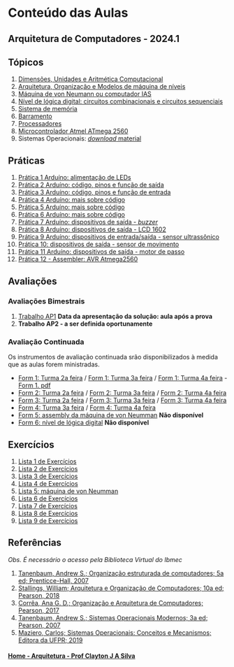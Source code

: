 # Conteúdo das Aulas  
## Arquitetura de Computadores - 2024.1

## Tópicos
1. [Dimensões, Unidades e Aritmética Computacional](arq_aulas/dimensoesUnidadesAritmeticaComputacional1.md)
2. [Arquitetura, Organização e Modelos de máquina de níveis](arq_aulas/arquiteturaOrganizacaoCamadas.md)
3. [Máquina de von Neumann ou computador IAS](arq_aulas/computadorIAS.md)
4. [Nível de lógica digital: circuitos combinacionais e circuitos sequenciais](https://github.com/claytonjasilva/claytonjasilva.github.io/blob/main/sisdig_aulas/algebraPortasLogicas.md)
5. [Sistema de memória](arq_aulas/memoria.md)
6. [Barramento](arq_aulas/barramento.md)
7. [Processadores](arq_aulas/processadores.md)  
8. [Microcontrolador Atmel ATmega 2560](arq_aulas/microcontrolador2560.md)  
9. Sistemas Operacionais: [*download* material](https://1drv.ms/p/s!AsTd8oN7mu8pkcB4b7de8Z0_eLNtFA?e=PIgZwh)

## Práticas    
1. [Prática 1 Arduíno: alimentação de LEDs](arq_aulas/pratica_ligaLED.md)    
2. [Prática 2 Arduíno: código, pinos e função de saída](arq_aulas/pratica_saidaArduino.md)     
3. [Prática 3 Arduíno: código, pinos e função de entrada](arq_aulas/pratica_entradaArduino.md)
4. [Prática 4 Arduíno: mais sobre código](arq_aulas/pratica_codigoArduino.md)     
5. [Prática 5 Arduíno: mais sobre código](arq_aulas/pratica_codigoArduino2.md)
6. [Prática 6 Arduíno: mais sobre código](arq_aulas/pratica_codigoArduino3.md)
7. [Prática 7 Arduíno: dispositivos de saída - *buzzer*](arq_aulas/pratica_buzzer.md)
8. [Prática 8 Arduíno: dispositivos de saída - LCD 1602](arq_aulas/pratica_lcd1.md)
9. [Prática 9 Arduíno: dispositivos de entrada/saída - sensor ultrassônico](arq_aulas/pratica_sensorultrassonico.md)
10. [Prática 10: dispositivos de saída - sensor de movimento](arq_aulas/pratica_sensormovimento.md)
11. [Prática 11 Arduíno: dispositivos de saída - motor de passo](arq_aulas/pratica_motor.md)
12. [Prática 12 - Assembler: AVR Atmega2560](arq_aulas/pratica_assembler.md)


## Avaliações
### Avaliações Bimestrais
1. [Trabalho AP1](https://github.com/claytonjasilva/claytonjasilva.github.io/blob/main/arq_aulas/TRABALHO_AP1_IBMEC_RJ.pdf) **Data da apresentação da solução: aula após a prova**     
2. **Trabalho AP2 - a ser definida oportunamente**

### Avaliação Continuada
Os instrumentos de avaliação continuada srão disponibilizados à medida que as aulas forem ministradas.  
- [Form 1: Turma 2a feira](https://forms.gle/ENA5pZ76qDwGyySJ8) / [Form 1: Turma 3a feira](https://forms.gle/C2872C8vn7VQA5KK9) / [Form 1: Turma 4a feira](https://forms.gle/kV5x2fWQBwu7Tbrx9)   - [Form 1. pdf](https://1drv.ms/b/s!AsTd8oN7mu8pkpwcAYFp_B5Rafm2Rw?e=Rdhleo)  
- [Form 2: Turma 2a feira](https://forms.gle/5JX82d6kxFRhdk6x5) / [Form 2: Turma 3a feira](https://forms.gle/Di6xLEt4nYrMkGCr8) / [Form 2: Turma 4a feira](https://forms.gle/am5hVSCkzhGbqCNcA)
- [Form 3: Turma 2a feira](https://forms.gle/HV8wqnH2WFxfeLBZA) / [Form 3: Turma 3a feira](https://forms.gle/QR4JGR6YUrx2LKpt9) / [Form 3: Turma 4a feira](https://forms.gle/65kQTqpekFycAfHP7)
- [Form 4: Turma 3a feira](https://forms.gle/CAnFHEZErgs47TRy5) / [Form 4: Turma 4a feira](https://forms.gle/ofutTj1qGVauSkEE9)
- [Form 5: assembly da máquina de von Neumman]() **Não disponível**  
- [Form 6: nível de lógica digital]() **Não disponível**


## Exercícios  
1. [Lista 1 de Exercícios](arq_aulas/arq_exercicios1_sala.md)  
2. [Lista 2 de Exercícios](arq_aulas/arq_exercicios2_sala.md)  
3. [Lista 3 de Exercícios](arq_aulas/arq_exercicios3_sala.md)  
4. [Lista 4 de Exercícios](arq_aulas/arq_exercicios4_sala.md)  
5. [Lista 5: máquina de von Neumman](arq_aulas/arq_exercicios5_sala.md)
6. [Lista 6 de Exercícios](arq_aulas/arq_exercicios6_sala.md)
7. [Lista 7 de Exercícios](arq_aulas/arq_exercicios7_sala.md)
8. [Lista 8 de Exercícios](arq_aulas/arq_exercicios8_sala.md)
9. [Lista 9 de Exercícios](arq_aulas/arq_exercicios9_sala.md)

## Referências  
*Obs. É necessário o acesso pela Biblioteca Virtual do Ibmec*    
1. [Tanenbaum, Andrew S.; Organização estruturada de computadores; 5a ed; Prenticce-Hall, 2007](https://plataforma.bvirtual.com.br/Leitor/Publicacao/355/pdf/0)
2. [Stallings, William; Arquitetura e Organização de Computadores; 10a ed; Pearson, 2018](https://plataforma.bvirtual.com.br/Leitor/Publicacao/151479/pdf/0)
3. [Corrêa, Ana G. D.; Organização e Arquitetura de Computadores; Pearson, 2017](https://plataforma.bvirtual.com.br/Leitor/Publicacao/124147/pdf/0)
4. [Tanenbaum, Andrew S.; Sistemas Operacionais Modernos; 3a ed; Pearson, 2007](https://plataforma.bvirtual.com.br/Leitor/Publicacao/1233/pdf/0)  
5. [Maziero, Carlos; Sistemas Operacionais: Conceitos e Mecanismos; Editora da UFPR; 2019](http://wiki.inf.ufpr.br/maziero/doku.php?id=socm:start)

#### [Home - Arquitetura - Prof Clayton J A Silva](/arq.md)
